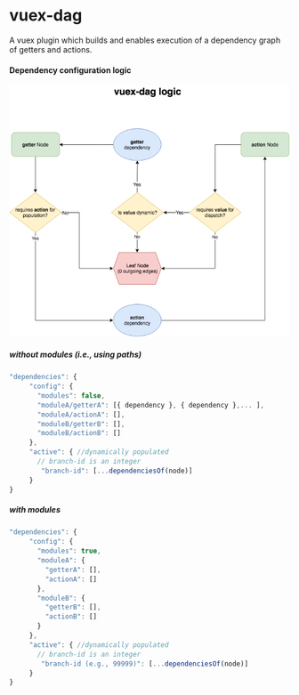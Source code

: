 # vuex-dag
A vuex plugin which builds and enables execution of a dependency graph of getters and actions.

#### Dependency configuration logic

![](https://github.com/varontron/vuex-dag/blob/master/vuex-dag-configuration.png)

##### without modules (i.e., using paths)
```javascript
"dependencies": {
     "config": {
       "modules": false,
       "moduleA/getterA": [{ dependency }, { dependency },... ],
       "moduleA/actionA": [],
       "moduleB/getterB": [],
       "moduleB/actionB": []
     },
     "active": { //dynamically populated
       // branch-id is an integer
        "branch-id": [...dependenciesOf(node)]
     }
}
```
##### with modules  
```javascript
"dependencies": {
     "config": {
       "modules": true,
       "moduleA": {
         "getterA": [],
         "actionA": []
       },
       "moduleB": {
         "getterB": [],
         "actionB": []
       }
     },
     "active": { //dynamically populated
       // branch-id is an integer
        "branch-id (e.g., 99999)": [...dependenciesOf(node)]
     }
}
```
